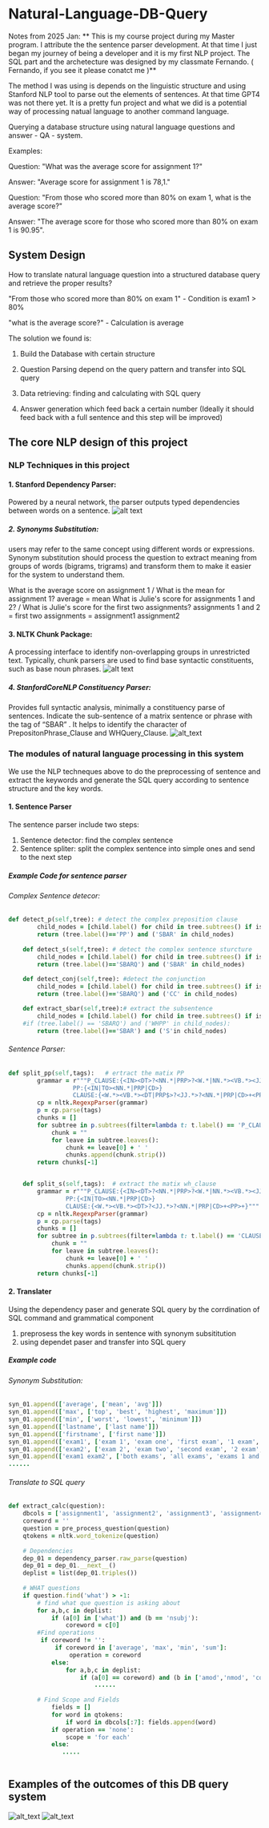 # Natural-Language-DB-Query

Notes from 2025 Jan: 
** This is my course project during my Master program. I attribute the the sentence parser development. 
At that time I just began my journey of being a developer and it is my first NLP project.
The SQL part and the archetecture was designed by my classmate Fernando. ( Fernando, if you see it please conatct me )**


The method I was using is depends on the linguistic structure and using Stanford NLP tool to parse out the elements of sentences. At that time GPT4 was not there yet. 
It is a pretty fun project and what we did is a potential way of processing natual language to another command language. 

Querying a database structure using natural language questions and answer - QA - system. 

Examples: 

Question: "What was the average score for assignment 1?"

Answer: "Average score for assignment 1 is 78,1."

Question: "From those who scored more than 80% on exam 1, what is the average score?"

Answer: "The average score for those who scored more than 80% on exam 1 is 90.95".

## System Design
How to translate natural language question into a structured database query and retrieve the proper results?

"From those who scored more than 80% on exam 1" - Condition is exam1 > 80%

"what is the average score?" - Calculation is average

The solution we found is:

1. Build the Database with certain structure

2. Question Parsing depend on the query pattern and transfer into SQL query

3. Data retrieving: finding and calculating with SQL query

4. Answer generation which feed back a certain number  (Ideally it should feed back with a full sentence and this step will be improved)

## The core NLP design of this project

### NLP Techniques in this project 

#### 1. Stanford Dependency Parser: 
Powered by a neural network, the parser outputs typed dependencies between words on a sentence.
![alt text](https://github.com/JKYang01/Natural-Language-DB-Query/blob/master/pictures/DEPEENCY_PARSER.png)

##### 2. Synonyms Substitution: 
users may refer to the same concept using different words or expressions. Synonym substitution should process the question to extract meaning from groups of words (bigrams, trigrams) and transform them to make it easier for the system to understand them.

What is the average score on assignment 1 / What is the mean for assignment 1? average = mean
What is Julie's score for assignments 1 and 2? / What is Julie's score for the first two assignments?
assignments 1 and 2 = first two assignments = assignment1 assignment2

#### 3. NLTK Chunk Package: 
A processing interface to identify non-overlapping groups in unrestricted text. 
Typically, chunk parsers are used to find base syntactic constituents, such as base noun phrases.
![alt text](https://github.com/JKYang01/Natural-Language-DB-Query/blob/master/pictures/NLP_CHUNKER1.png)

##### 4. StanfordCoreNLP Constituency  Parser:  
Provides full syntactic analysis, minimally a constituency parse of sentences.
Indicate the sub-sentence of a matrix sentence or phrase with the tag of “SBAR” .
It helps to identify the character of PrepositonPhrase_Clause and WHQuery_Clause.
![alt_text](https://github.com/JKYang01/Natural-Language-DB-Query/blob/master/pictures/constituency%20parser.png)

### The modules of natural language processing in this system
We use the NLP techneques above to do the preprocessing of sentence and extract the keywords and generate the SQL query
according to sentence structure and the key words.

#### 1. Sentence Parser 
The sentence parser include two steps:
1. Sentence detector: find the complex sentence 
2. Sentence spliter: split the complex sentence into simple ones and send to the next step

##### Example Code for sentence parser

###### Complex Sentence detecor:
```ruby
def detect_p(self,tree): # detect the complex preposition clause
        child_nodes = [child.label() for child in tree.subtrees() if isinstance(child, nltk.Tree)]
        return (tree.label()=='PP') and ('SBAR' in child_nodes)
     
    def detect_s(self,tree): # detect the complex sentence sturcture
        child_nodes = [child.label() for child in tree.subtrees() if isinstance(child, nltk.Tree)]
        return (tree.label()=='SBARQ') and ('SBAR' in child_nodes)
        
    def detect_conj(self,tree): #detect the conjunction
        child_nodes = [child.label() for child in tree.subtrees() if isinstance(child, nltk.Tree)]
        return (tree.label()=='SBARQ') and ('CC' in child_nodes)

    def extract_sbar(self,tree):# extract the subsentence 
        child_nodes = [child.label() for child in tree.subtrees() if isinstance(child, nltk.Tree)]
    #if (tree.label() == 'SBARQ') and ('WHPP' in child_nodes):
        return (tree.label()=='SBAR') and ('S'in child_nodes)

```
###### Sentence Parser:
```ruby
def split_pp(self,tags):   # ertract the matix PP 
        grammar = r"""P_CLAUSE:{<IN><DT>?<NN.*|PRP>?<W.*|NN.*><VB.*><JJ.*>?<IN|TO>?<NN.*|PRP|CD>?<IN|TO>?<NN.*|PRP|CD>?}
                  PP:{<IN|TO><NN.*|PRP|CD>}
                  CLAUSE:{<W.*><VB.*><DT|PRP$>?<JJ.*>?<NN.*|PRP|CD>+<PP>?}"""
        cp = nltk.RegexpParser(grammar)
        p = cp.parse(tags)
        chunks = []
        for subtree in p.subtrees(filter=lambda t: t.label() == 'P_CLAUSE'):
            chunk = ""
            for leave in subtree.leaves():
                chunk += leave[0] + ' '
                chunks.append(chunk.strip())
        return chunks[-1]


    def split_s(self,tags):  # extract the matix wh_clause
        grammar = r"""P_CLAUSE:{<IN><DT>?<NN.*|PRP>?<W.*|NN.*><VB.*><JJ.*>?<IN|TO><NN.*|PRP|CD><IN|TO>?<NN.*|PRP|CD>?}
                PP:{<IN|TO><NN.*|PRP|CD>}
                CLAUSE:{<W.*><VB.*><DT>?<JJ.*>?<NN.*|PRP|CD>+<PP>+}"""
        cp = nltk.RegexpParser(grammar)
        p = cp.parse(tags)
        chunks = []
        for subtree in p.subtrees(filter=lambda t: t.label() == 'CLAUSE'):
            chunk = ""
            for leave in subtree.leaves():
                chunk += leave[0] + ' '
                chunks.append(chunk.strip())
        return chunks[-1]
```
#### 2. Translater 
Using the dependency paser and generate SQL query by the corrdination of SQL command and grammatical component
1. preprosess the key words in sentence with synonym subsititution
2. using dependet paser and transfer into SQL query

##### Example code

###### Synonym Substitution:
```ruby
syn_01.append(['average', ['mean', 'avg']])
syn_01.append(['max', ['top', 'best', 'highest', 'maximum']])
syn_01.append(['min', ['worst', 'lowest', 'minimum']])
syn_01.append(['lastname', ['last name']])
syn_01.append(['firstname', ['first name']])
syn_01.append(['exam1', ['exam 1', 'exam one', 'first exam', '1 exam', '1st exam']])
syn_01.append(['exam2', ['exam 2', 'exam two', 'second exam', '2 exam', '2nd exam']])
syn_01.append(['exam1 exam2', ['both exams', 'all exams', 'exams 1 and 2', '2 exams', 'two exams']])
......
```
###### Translate to SQL query  
```ruby
def extract_calc(question):
    dbcols = ['assignment1', 'assignment2', 'assignment3', 'assignment4','assignment5', 'exam1', 'exam2', 'firstname', 'lastname']
    coreword = ''
    question = pre_process_question(question)
    qtokens = nltk.word_tokenize(question)
    
    # Dependencies
    dep_01 = dependency_parser.raw_parse(question)
    dep_01 = dep_01.__next__()
    deplist = list(dep_01.triples())      
    
    # WHAT questions
    if question.find('what') > -1:
        # find what que question is asking about
        for a,b,c in deplist:
            if (a[0] in ['what']) and (b == 'nsubj'):
                coreword = c[0]
        #Find operations
         if coreword != '':
             if coreword in ['average', 'max', 'min', 'sum']:
                 operation = coreword
            else:
                for a,b,c in deplist:
                    if (a[0] == coreword) and (b in ['amod','nmod', 'compound']):
                        ......            
        
        # Find Scope and Fields
            fields = []
            for word in qtokens:
                if word in dbcols[:7]: fields.append(word)   
            if operation == 'none':
                scope = 'for each'                
            else:
               .....
                
```

## Examples of the outcomes of this DB query system
![alt_text](https://github.com/JKYang01/Natural-Language-DB-Query/blob/master/pictures/example1.png)
![alt_text](https://github.com/JKYang01/Natural-Language-DB-Query/blob/master/pictures/example2.png)


